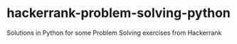 # hackerrank-problem-solving-python
Solutions in Python for some Problem Solving exercises from Hackerrank
